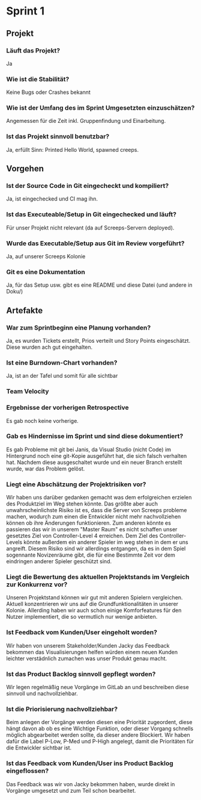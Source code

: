 # Sprint 1

## Projekt

### Läuft das Projekt?

Ja

### Wie ist die Stabilität?

Keine Bugs oder Crashes bekannt

### Wie ist der Umfang des im Sprint Umgesetzten einzuschätzen?

Angemessen für die Zeit inkl. Gruppenfindung und Einarbeitung.

### Ist das Projekt sinnvoll benutzbar?

Ja, erfüllt Sinn: Printed Hello World, spawned creeps.

## Vorgehen

### Ist der Source Code in Git eingecheckt und kompiliert?

Ja, ist eingechecked und CI mag ihn.

### Ist das Executeable/Setup in Git eingechecked und läuft?

Für unser Projekt nicht relevant (da auf Screeps-Servern deployed).

### Wurde das Executable/Setup aus Git im Review vorgeführt?

Ja, auf unserer Screeps Kolonie

### Git es eine Dokumentation

Ja, für das Setup usw. gibt es eine README und diese Datei (und andere in Doku/)

## Artefakte

### War zum Sprintbeginn eine Planung vorhanden?

Ja, es wurden Tickets erstellt, Prios verteilt und Story Points eingeschätzt. Diese wurden ach gut eingehalten.

### Ist eine Burndown-Chart vorhanden?

Ja, ist an der Tafel und somit für alle sichtbar

### Team Velocity

### Ergebnisse der vorherigen Retrospective

Es gab noch keine vorherige.

### Gab es Hindernisse im Sprint und sind diese dokumentiert?

Es gab Probleme mit git bei Janis, da Visual Studio (nicht Code) im Hintergrund noch eine git-Kopie ausgeführt hat, die sich falsch verhalten hat. Nachdem diese ausgeschaltet wurde und ein neuer Branch erstellt wurde, war das Problem gelöst.

### Liegt eine Abschätzung der Projektrisiken vor?

Wir haben uns darüber gedanken gemacht was dem erfolgreichen erzielen des Produktziel im Weg stehen könnte. Das größte aber auch unwahrscheinlichste Risiko ist es, dass die Server von Screeps probleme machen, wodurch zum einen die Entwickler nicht mehr nachvollziehen können ob ihre Änderungen funktionieren. Zum anderen könnte es passieren das wir in unserem "Master Raum" es nicht schaffen unser gesetztes Ziel von Controller-Level 4 erreichen. Dem Ziel des Controller-Levels könnte außerdem ein anderer Spieler im weg stehen in dem er uns angreift. Diesem Risiko sind wir allerdings entgangen, da es in dem Spiel sogennante Novizenräume gibt, die für eine Bestimmte Zeit vor dem eindringen anderer Spieler geschützt sind.

### Liegt die Bewertung des aktuellen Projektstands im Vergleich zur Konkurrenz vor?

Unseren Projektstand können wir gut mit anderen Spielern vergleichen. Aktuell konzentrieren wir uns auf die Grundfunktionalitäten in unserer Kolonie. Allerding haben wir auch schon einige Komforfeatures für den Nutzer implementiert, die so vermutlich nur wenige anbieten.

### Ist Feedback vom Kunden/User eingeholt worden?

Wir haben von unserem Stakeholder/Kunden Jacky das Feedback bekommen das Visualisierungen helfen würden einem neuen Kunden leichter verstädnlich zumachen was unser Produkt genau macht.

### Ist das Product Backlog sinnvoll gepflegt worden?

Wir legen regelmäßig neue Vorgänge im GitLab an und beschreiben diese sinnvoll und nachvollziehbar.

### Ist die Priorisierung nachvollziehbar?

Beim anlegen der Vorgänge werden diesen eine Priorität zugeordent, diese hängt davon ab ob es eine Wichtige Funktion, oder dieser Vorgang schnells möglich abgearbeitet werden sollte, da dieser andere Blockiert. Wir haben dafür die Label P-Low, P-Med und P-High angelegt, damit die Prioritäten für die Entwickler sichtbar ist.

### Ist das Feedback vom Kunden/User ins Product Backlog eingeflossen?

Das Feedback was wir von Jacky bekommen haben, wurde direkt in Vorgänge umgesetzt und zum Teil schon bearbeitet.
